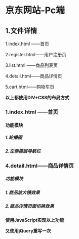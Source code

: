 # 京东网站-Pc端

## 1.文件详情

1.index.html ——首页

2.register.html——用户注册页

3.list.html ——商品列表页

4.detail.html——商品详情页

5.cart.html——购物车页

**以上都使用DIV+CSS的布局方式**

### 1.index.html ——首页

#### 功能模块

##### 1.轮播图

##### 2.左侧楼层导航栏

### 4.detail.html——商品详情页

##### 功能模块

##### 1.商品放大镜效果

##### 2.商品详情页面切换效果

**使用JavaScript实现以上功能**

**又使用jQuery重写一次**